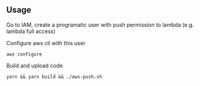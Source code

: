 ## Usage

Go to IAM, create a programatic user with push permission to lambda (e.g. lambda full access)

Configure aws cli with this user

    aws configure

Build and upload code

    yarn && yarn build && ./aws-push.sh